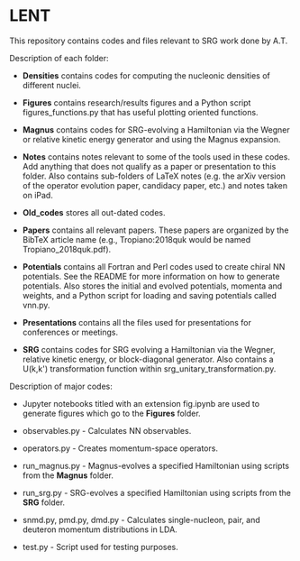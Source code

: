 # LENT

This repository contains codes and files relevant to SRG work done by A.T.


Description of each folder:

* __Densities__ contains codes for computing the nucleonic densities of different nuclei.

* __Figures__ contains research/results figures and a Python script figures_functions.py that has useful plotting oriented functions.

* __Magnus__ contains codes for SRG-evolving a Hamiltonian via the Wegner or relative kinetic energy generator and using the Magnus expansion.

* __Notes__ contains notes relevant to some of the tools used in these codes. Add anything that does not qualify as a paper or presentation to this folder. Also contains sub-folders of LaTeX notes (e.g. the arXiv version of the operator evolution paper, candidacy paper, etc.) and notes taken on iPad.

* __Old_codes__ stores all out-dated codes.

* __Papers__ contains all relevant papers. These papers are organized by the BibTeX article name (e.g., Tropiano:2018quk would be named Tropiano_2018quk.pdf). 

* __Potentials__ contains all Fortran and Perl codes used to create chiral NN potentials. See the README for more information on how to generate potentials. Also stores the initial and evolved potentials, momenta and weights, and a Python script for loading and saving potentials called vnn.py. 

* __Presentations__ contains all the files used for presentations for conferences or meetings.

* __SRG__ contains codes for SRG evolving a Hamiltonian via the Wegner, relative kinetic energy, or block-diagonal generator. Also contains a U(k,k') transformation function within srg_unitary_transformation.py.


Description of major codes:

* Jupyter notebooks titled with an extension fig.ipynb are used to generate figures which go to the __Figures__ folder.

* observables.py - Calculates NN observables.

* operators.py - Creates momentum-space operators.

* run_magnus.py - Magnus-evolves a specified Hamiltonian using scripts from the __Magnus__ folder.

* run_srg.py - SRG-evolves a specified Hamiltonian using scripts from the __SRG__ folder.

* snmd.py, pmd.py, dmd.py - Calculates single-nucleon, pair, and deuteron momentum distributions in LDA.

* test.py - Script used for testing purposes.
